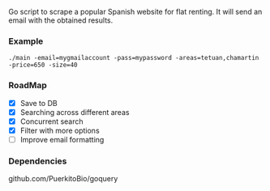 Go script to scrape a popular Spanish website for flat renting. It will send an email with the obtained results.

### Example

```
./main -email=mygmailaccount -pass=mypassword -areas=tetuan,chamartin -price=650 -size=40
```
### RoadMap

- [X] Save to DB
- [X] Searching across different areas
- [X] Concurrent search 
- [X] Filter with more options
- [ ] Improve email formatting

### Dependencies

github.com/PuerkitoBio/goquery
